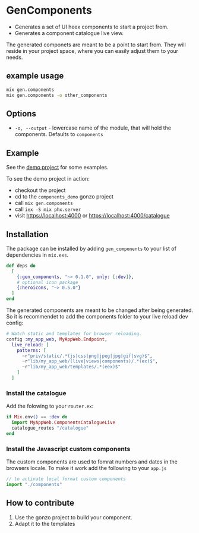 # GenComponents
<!-- MDOC !-->

* Generates a set of UI heex components to start a project from.
* Generates a component catalogue live view.

The generated componets are meant to be a point to start from. They will
reside in your project space, where you can easily adjust them to your needs.

## example usage

```bash
mix gen.components
mix gen.components -o other_components
```

## Options

* `-o, --output` - lowercase name of the module,
  that will hold the components. Defaults to `components`

## Example

See the [demo project](https://github.com/inspired-consulting/gen_components/tree/main/components_demo)
for some examples.

To see the demo project in action:

* checkout the project
* cd to the `components_demo` gonzo project
* call `mix gen.components`
* call `iex -S mix phx.server`
* visit <https://localhost:4000> or <https://localhost:4000/catalogue>

## Installation

The package can be installed by adding `gen_components` to your list of
dependencies in `mix.exs`.

```elixir
def deps do
  [
    {:gen_components, "~> 0.1.0", only: [:dev]},
    # optional icon package
    {:heroicons, "~> 0.5.0"}
  ]
end
```

The generated components are meant to be changed after being generated. So it is
recommendet to add the components folder to your live reload dev config:

```elixir
# Watch static and templates for browser reloading.
config :my_app_web, MyAppWeb.Endpoint,
  live_reload: [
    patterns: [
      ~r"priv/static/.*(js|css|png|jpeg|jpg|gif|svg)$",
      ~r"lib/my_app_web/(live|views|components)/.*(ex)$",
      ~r"lib/my_app_web/templates/.*(eex)$"
    ]
  ]


```

### Install the catalogue

Add the folowing to your `router.ex`:

```elixir
if Mix.env() == :dev do
  import MyAppWeb.ComponentsCatalogueLive
  catalogue_routes "/catalogue"
end
```

### Install the Javascript custom components

The custom components are used to fomrat numbers and dates in the browsers locale.
To make it work add the following to your `app.js`

```javascript
// to activate local format custom components
import "./components"
```

## How to contribute
1. Use the gonzo project to build your component.
2. Adapt it to the templates
